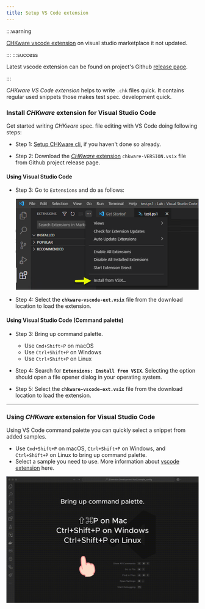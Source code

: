 ```yaml
---
title: Setup VS Code extension
---
```


:::warning

[CHKware vscode extension](https://marketplace.visualstudio.com/items?itemName=chkware.chkware) on visual studio marketplace it not updated.

:::
:::success

Latest vscode extension can be found on project's Github [release page](https://github.com/chkware/vscode-ext/releases).

:::

*CHKware VS Code extension* helps to write `.chk` files quick. It contains regular used snippets those makes test spec. development quick.

### Install *CHKware* extension for Visual Studio Code

Get started writing *CHKware* spec. file editing with VS Code doing following steps:

- Step 1: [Setup CHKware cli](/docs/setup), if you haven't done so already.

- Step 2: Download the [*CHKware* extension](https://github.com/chkware/vscode-ext/releases) `chkware-VERSION.vsix` file from Github project release page.

#### Using Visual Studio Code

- Step 3: Go to `Extensions` and do as follows:

    ![VSCODE Install](../assets/code-visual-ins.png)

- Step 4: Select the **`chkware-vscode-ext.vsix`** file from the download location to load the extension.

#### Using Visual Studio Code (Command palette)

- Step 3: Bring up command palette.

    - Use `Cmd+Shift+P` on macOS
    - Use `Ctrl+Shift+P` on Windows
    - Use `Ctrl+Shift+P` on Linux

- Step 4: Search for **`Extensions: Install from VSIX`**. Selecting the option should open a file opener dialog in your operating system.

- Step 5: Select the **`chkware-vscode-ext.vsix`** file from the download location to load the extension.


---

### Using *CHKware* extension for Visual Studio Code

Using VS Code command palette you can quickly select a snippet from added samples.

- Use `Cmd+Shift+P` on macOS, `Ctrl+Shift+P` on Windows, and `Ctrl+Shift+P` on Linux to bring up command palette.
- Select a sample you need to use. More information about [vscode extension](https://github.com/chkware/vscode-ext/blob/main/README.md) here.

![CHKware visual studio code extension](../assets/preview-01.gif)
